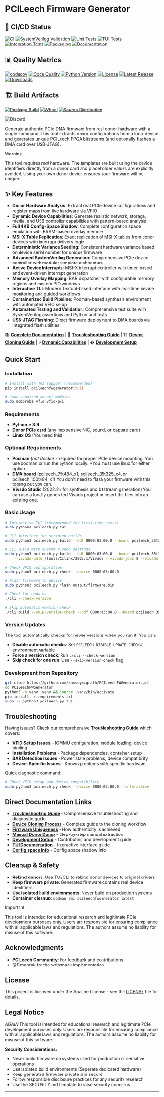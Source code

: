 # PCILeech Firmware Generator

## 🔄 CI/CD Status

[![CI](https://github.com/ramseymcgrath/PCILeechFWGenerator/workflows/CI/badge.svg?branch=main)](https://github.com/ramseymcgrath/PCILeechFWGenerator/actions/workflows/ci.yml)
[![SystemVerilog Validation](https://github.com/ramseymcgrath/PCILeechFWGenerator/actions/workflows/ci.yml/badge.svg?job=systemverilog-validation)](https://github.com/ramseymcgrath/PCILeechFWGenerator/actions/workflows/ci.yml)
[![Unit Tests](https://github.com/ramseymcgrath/PCILeechFWGenerator/actions/workflows/ci.yml/badge.svg?job=unit-test)](https://github.com/ramseymcgrath/PCILeechFWGenerator/actions/workflows/ci.yml)
[![TUI Tests](https://github.com/ramseymcgrath/PCILeechFWGenerator/actions/workflows/ci.yml/badge.svg?job=tui-test)](https://github.com/ramseymcgrath/PCILeechFWGenerator/actions/workflows/ci.yml)
[![Integration Tests](https://github.com/ramseymcgrath/PCILeechFWGenerator/actions/workflows/ci.yml/badge.svg?job=integration)](https://github.com/ramseymcgrath/PCILeechFWGenerator/actions/workflows/ci.yml)
[![Packaging](https://github.com/ramseymcgrath/PCILeechFWGenerator/actions/workflows/ci.yml/badge.svg?job=packaging)](https://github.com/ramseymcgrath/PCILeechFWGenerator/actions/workflows/ci.yml)
[![Documentation](https://github.com/ramseymcgrath/PCILeechFWGenerator/actions/workflows/ci.yml/badge.svg?job=docs)](https://github.com/ramseymcgrath/PCILeechFWGenerator/actions/workflows/ci.yml)

## 📊 Quality Metrics

[![codecov](https://codecov.io/gh/ramseymcgrath/PCILeechFWGenerator/branch/main/graph/badge.svg?token=YOUR_CODECOV_TOKEN)](https://codecov.io/gh/ramseymcgrath/PCILeechFWGenerator)
[![Code Quality](https://img.shields.io/badge/code%20quality-A-brightgreen)](https://github.com/ramseymcgrath/PCILeechFWGenerator/actions)
[![Python Version](https://img.shields.io/badge/python-3.8%2B-blue)](https://github.com/ramseymcgrath/PCILeechFWGenerator)
[![License](https://img.shields.io/badge/license-MIT-green)](LICENSE.txt)
[![Latest Release](https://img.shields.io/github/v/release/ramseymcgrath/PCILeechFWGenerator?include_prereleases)](https://github.com/ramseymcgrath/PCILeechFWGenerator/releases)
[![Downloads](https://img.shields.io/github/downloads/ramseymcgrath/PCILeechFWGenerator/total)](https://github.com/ramseymcgrath/PCILeechFWGenerator/releases)

## 🏗️ Build Artifacts

[![Package Build](https://img.shields.io/badge/packages-available-brightgreen)](https://github.com/ramseymcgrath/PCILeechFWGenerator/actions/workflows/ci.yml)
[![Wheel](https://img.shields.io/badge/wheel-✓-green)](https://github.com/ramseymcgrath/PCILeechFWGenerator/actions/workflows/ci.yml)
[![Source Distribution](https://img.shields.io/badge/sdist-✓-green)](https://github.com/ramseymcgrath/PCILeechFWGenerator/actions/workflows/ci.yml)

![Discord](https://dcbadge.limes.pink/api/shield/429866199833247744)

Generate authentic PCIe DMA firmware from real donor hardware with a single command. This tool extracts donor configurations from a local device and generates unique PCILeech FPGA bitstreams (and optionally flashes a DMA card over USB-JTAG).

> [!WARNING]
> This tool requires *real* hardware. The templates are built using the device identifiers directly from a donor card and placeholder values are explicitly avoided. Using your own donor device ensures your firmware will be unique.

## ✨ Key Features

- **Donor Hardware Analysis**: Extract real PCIe device configurations and register maps from live hardware via VFIO
- **Dynamic Device Capabilities**: Generate realistic network, storage, media, and USB controller capabilities with pattern-based analysis
- **Full 4KB Config-Space Shadow**: Complete configuration space emulation with BRAM-based overlay memory
- **MSI-X Table Replication**: Exact replication of MSI-X tables from donor devices with interrupt delivery logic
- **Deterministic Variance Seeding**: Consistent hardware variance based on device serial number for unique firmware
- **Advanced SystemVerilog Generation**: Comprehensive PCIe device controller with modular template architecture
- **Active Device Interrupts**: MSI-X interrupt controller with timer-based and event-driven interrupt generation
- **Memory Overlay Mapping**: BAR dispatcher with configurable memory regions and custom PIO windows
- **Interactive TUI**: Modern Textual-based interface with real-time device monitoring and guided workflows
- **Containerized Build Pipeline**: Podman-based synthesis environment with automated VFIO setup
- **Automated Testing and Validation**: Comprehensive test suite with SystemVerilog assertions and Python unit tests
- **USB-JTAG Flashing**: Direct firmware deployment to DMA boards via integrated flash utilities

📚 **[Complete Documentation](https://pcileechfwgenerator.ramseymcgrath.com)** | 🔧 **[Troubleshooting Guide](https://pcileechfwgenerator.ramseymcgrath.com/troubleshooting)** | 🏗️ **[Device Cloning Guide](https://pcileechfwgenerator.ramseymcgrath.com/device-cloning)** | ⚡ **[Dynamic Capabilities](https://pcileechfwgenerator.ramseymcgrath.com/dynamic-device-capabilities)** | �️ **[Development Setup](https://pcileechfwgenerator.ramseymcgrath.com/development)**

## Quick Start

### Installation

```bash
# Install with TUI support (recommended)
pip install pcileechfwgenerator[tui]

# Load required kernel modules
sudo modprobe vfio vfio-pci
```

### Requirements

- **Python ≥ 3.9**
- **Donor PCIe card** (any inexpensive NIC, sound, or capture card)
- **Linux OS** (You need this)

### Optional Requirements

- **Podman** (_not Docker_ - required for proper PCIe device mounting) You use podman or run the python locally. *You must use linux for either option
- **DMA board** (pcileech_75t484_x1, pcileech_35t325_x4, or pcileech_100t484_x1) You don't need to flash your firmware with this tooling but you can.
- **Vivado Studio** (2022.2+ for synthesis and bitstream generation) You can use a locally generated Vivado project or insert the files into an existing one.


### Basic Usage

```bash
# Interactive TUI (recommended for first-time users)
sudo python3 pcileech.py tui

# CLI interface for scripted builds
sudo python3 pcileech.py build --bdf 0000:03:00.0 --board pcileech_35t325_x1

# CLI build with custom Vivado settings
sudo python3 pcileech.py build --bdf 0000:03:00.0 --board pcileech_35t325_x1 \
    --vivado-path /tools/Xilinx/2025.1/Vivado --vivado-jobs 8 --vivado-timeout 7200

# Check VFIO configuration
sudo python3 pcileech.py check --device 0000:03:00.0

# Flash firmware to device
sudo python3 pcileech.py flash output/firmware.bin

# Check for updates
./cli --check-version

# Skip automatic version check
./cli build --skip-version-check --bdf 0000:03:00.0 --board pcileech_35t325_x1
```

### Version Updates

The tool automatically checks for newer versions when you run it. You can:
- **Disable automatic checks**: Set `PCILEECH_DISABLE_UPDATE_CHECK=1` environment variable
- **Force a version check**: Run `./cli --check-version`
- **Skip check for one run**: Use `--skip-version-check` flag


### Development from Repository

```bash
git clone https://github.com/ramseymcgrath/PCILeechFWGenerator.git
cd PCILeechFWGenerator
python3 -m venv .venv && source .venv/bin/activate
pip install -r requirements.txt
sudo -E python3 pcileech.py tui
```

## Troubleshooting

Having issues? Check our comprehensive **[Troubleshooting Guide](https://pcileechfwgenerator.ramseymcgrath.com/troubleshooting)** which covers:

- **VFIO Setup Issues** - IOMMU configuration, module loading, device binding
- **Installation Problems** - Package dependencies, container setup
- **BAR Detection Issues** - Power state problems, device compatibility  
- **Device-Specific Issues** - Known problems with specific hardware

Quick diagnostic command:
```bash
# Check VFIO setup and device compatibility
sudo python3 pcileech.py check --device 0000:03:00.0 --interactive
``` 

## Direct Documentation Links

- **[Troubleshooting Guide](https://pcileechfwgenerator.ramseymcgrath.com/troubleshooting)** - Comprehensive troubleshooting and diagnostic guide
- **[Device Cloning Process](https://pcileechfwgenerator.ramseymcgrath.com/device-cloning)** - Complete guide to the cloning workflow
- **[Firmware Uniqueness](https://pcileechfwgenerator.ramseymcgrath.com/firmware-uniqueness)** - How authenticity is achieved
- **[Manual Donor Dump](https://pcileechfwgenerator.ramseymcgrath.com/manual-donor-dump)** - Step-by-step manual extraction
- **[Development Setup](https://pcileechfwgenerator.ramseymcgrath.com/development)** - Contributing and development guide
- **[TUI Documentation](https://pcileechfwgenerator.ramseymcgrath.com/tui-readme)** - Interactive interface guide
- **[Config space info](https://pcileechfwgenerator.ramseymcgrath.com/config-space-shadow)** - Config space shadow info

## Cleanup & Safety

- **Rebind donors**: Use TUI/CLI to rebind donor devices to original drivers
- **Keep firmware private**: Generated firmware contains real device identifiers
- **Use isolated build environments**: Never build on production systems
- **Container cleanup**: `podman rmi pcileechfwgenerator:latest`

> [!IMPORTANT]
> This tool is intended for educational research and legitimate PCIe development purposes only. Users are responsible for ensuring compliance with all applicable laws and regulations. The authors assume no liability for misuse of this software.

## Acknowledgments

- **PCILeech Community**: For feedback and contributions
- @Simonrak for the writemask implementation

## License

This project is licensed under the Apache License - see the [LICENSE](LICENSE) file for details.

## Legal Notice

*AGAIN* This tool is intended for educational research and legitimate PCIe development purposes only. Users are responsible for ensuring compliance with all applicable laws and regulations. The authors assume no liability for misuse of this software.

**Security Considerations:**

- Never build firmware on systems used for production or sensitive operations
- Use isolated build environments (Seperate dedicated hardware)
- Keep generated firmware private and secure
- Follow responsible disclosure practices for any security research
- Use the SECURITY.md template to raise security concerns

---
